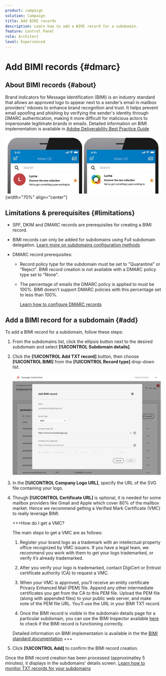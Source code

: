 ```yaml
---
product: campaign
solution: Campaign 
title: Add BIMI records
description: Learn how to add a BIMI record for a subdomain.
feature: Control Panel
role: Architect
level: Experienced
---
```


# Add BIMI records {#dmarc}

## About BIMI records {#about}

Brand Indicators for Message Identification (BIMI) is an industry standard that allows an approved logo to appear next to a sender’s email in mailbox providers' inboxes to enhance brand recognition and trust. It helps prevent email spoofing and phishing by verifying the sender's identity through DMARC authentication, making it more difficult for malicious actors to impersonate legitimate brands in emails. Detailed information on BIMI implementation is available in [Adobe Deliverability Best Practice Guide](https://experienceleague.adobe.com/docs/deliverability-learn/deliverability-best-practice-guide/additional-resources/technotes/implement-bimi.html)

![](assets/bimi-example.png){width="70%" align="center"}

## Limitations & prerequisites {#limitations}

* SPF, DKIM and DMARC records are prerequisites for creating a BIMI record.
* BIMI records can only be added for subdomains using Full subdomain delegation. [Learn more on subdomains configuration methods](subdomains-branding.md#subdomain-delegation-methods)
* DMARC record prerequisites:

    * Record policy type for the subdomain must be set to "Quarantine" or "Reject". BIMI record creation is not available with a DMARC policy type set to "None".
    * The percentage of emails the DMARC policy is applied to must be 100%. BIMI doesn’t support DMARC policies with this percentage set to less than 100%.

        [Learn how to configure DMARC records](dmarc.md)

## Add a BIMI record for a subdomain {#add}

To add a BIMI record for a subdomain, follow these steps:

1. From the subdomains list, click the ellipsis button next to the desired subdomain and select **[!UICONTROL Subdomain details]**.

1. Click the **[!UICONTROL Add TXT record]** button, then choose **[!UICONTROL BIMI]** from the **[!UICONTROL Record type]** drop-down list.

    ![](assets/bimi-add.png)

1. In the **[!UICONTROL Company Logo URL]**, specify the URL of the SVG file containing your logo.

1. Though **[!UICONTROL Certificate URL]** is optional, it is needed for some mailbox providers like Gmail and Apple which cover 80% of the mailbox market. Hence we recommend getting a Verified Mark Certificate (VMC) to really leverage BIMI. 

    +++How do I get a VMC?

    The main steps to get a VMC are as follows:

    1. Register your brand logo as a trademark with an intellectual property office recognized by VMC issuers. If you have a legal team, we recommend you work with them to get your logo trademarked, or verify it’s already trademarked.

    1. After you verify your logo is trademarked, contact DigiCert or Entrust certificate authority (CA) to request a VMC.

    1. When your VMC is approved, you'll receive an entity certificate Privacy Enhanced Mail (PEM) file. Append any other intermediate certificates you get from the CA to this PEM file. Upload the PEM file (along with appended files) to your public web server, and make note of the PEM file URL. You’ll use the URL in your BIMI TXT record.

    1. Once the BIMI record is visible in the subdomain details page for a particular subdomain, you can use the BIMI Inspector available [here](https://bimigroup.org/bimi-generator/) to check if the BIMI record is functioning correctly.
 
    Detailed information on BIMI implementation is available in the the [BIMI standard documentation](https://bimigroup.org/implementation-guide/)
    +++

1. Click **[!UICONTROL Add]** to confirm the BIMI record creation. 

Once the BIMI record creation has been processed (approximatley 5 minutes), it displays in the subdomains' details screen. [Learn how to monitor TXT records for your subdomains](gs-txt-records.md#monitor)
